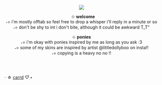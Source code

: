 <p align="center"> <img align="center" src="https://64.media.tumblr.com/056e0f1efd69106a99ea49942d2b9cd7/b565a47613422e60-66/s500x750/bb33262b8fb78937db7563a6169ed0946cb34428.gifv" /> </p>

  
  <p align="center">⠀⊹ <b> welcome </b> <br>
˖⟡ i'm mostly offtab so feel free to drop a whisper i'll reply in a minute or so <br>
˖⟡ don't be shy to int i don't bite, although it could be awkward T_T" <br> </p>

<p align="center"> ⊹ <b> ponies </b> <br>
˖⟡ i'm okay with ponies inspired by me as long as you ask :3<br>
˖⟡ some of my skins are inspired by artist @littledollyboo on insta!! <br>
˖⟡ copying is a heavy no no !! <br/> </p>
<br/>
<br/>


 ⋅ ☆ [carrd](https://kanrojifan.carrd.co) ♡๋࣭ ⭑
</p>
